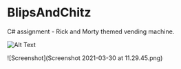# BlipsAndChitz
C# assignment - Rick and Morty themed vending machine.


![Alt Text](https://tenor.com/view/rick-and-morty-blips-nchitz-gif-10556294.gif)


![Screenshot](Screenshot 2021-03-30 at 11.29.45.png)
